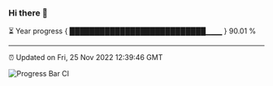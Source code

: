 ### Hi there 👋

⏳ Year progress { ███████████████████████████▁▁▁ } 90.01 %

---

⏰ Updated on Fri, 25 Nov 2022 12:39:46 GMT

![Progress Bar CI](https://github.com/ZhaoGui/ZhaoGui/workflows/Progress%20Bar%20CI/badge.svg)
